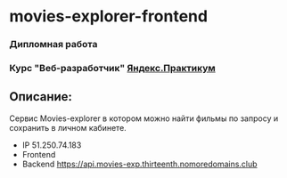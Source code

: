 # movies-explorer-frontend
### Дипломная работа
### Курс "Веб-разработчик" [Яндекс.Практикум](https://practicum.yandex.ru/)
## Описание:
Сервис Movies-explorer в котором можно найти фильмы по запросу и сохранить в личном кабинете.

* IP 51.250.74.183
* Frontend
* Backend https://api.movies-exp.thirteenth.nomoredomains.club
